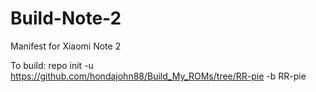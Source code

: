 # Build-Note-2
Manifest for Xiaomi Note 2

To build: repo init -u https://github.com/hondajohn88/Build_My_ROMs/tree/RR-pie -b RR-pie
